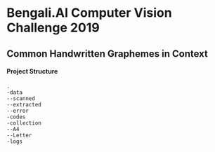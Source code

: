 # Bengali.AI Computer Vision Challenge 2019
## Common Handwritten Graphemes in Context

#### Project Structure

```
.
-data
--scanned
--extracted
--error
-codes
-collection
--A4
--Letter
-logs
```